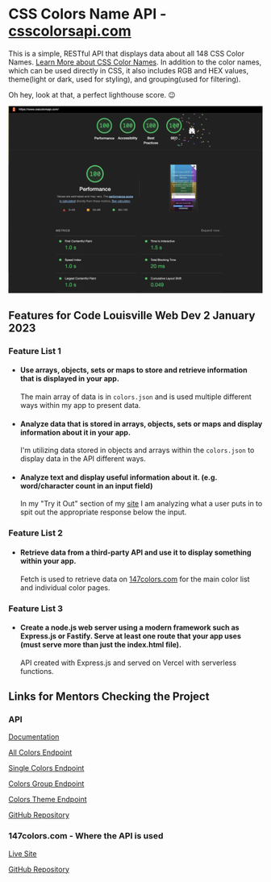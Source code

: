 # CSS Colors Name API - [csscolorsapi.com](https://csscolorsapi.com)

This is a simple, RESTful API that displays data about all 148 CSS Color Names. [Learn More about CSS Color Names](https://www.w3schools.com/colors/colors_names.asp). In addition to the color names, which can be used directly in CSS, it also includes RGB and HEX values, theme(light or dark, used for styling), and grouping(used for filtering).

Oh hey, look at that, a perfect lighthouse score. 😉

![Perfect Lighthouse Score](/perfect.png)

## Features for Code Louisville Web Dev 2 January 2023

### Feature List 1

-   #### Use arrays, objects, sets or maps to store and retrieve information that is displayed in your app.

    The main array of data is in `colors.json` and is used multiple different ways within my app to present data.

-   #### Analyze data that is stored in arrays, objects, sets or maps and display information about it in your app.

    I'm utilizing data stored in objects and arrays within the `colors.json` to display data in the API different ways.

-   #### Analyze text and display useful information about it. (e.g. word/character count in an input field)
    In my "Try it Out" section of my [site](https://csscolorsapi.com) I am analyzing what a user puts in to spit out the appropriate response below the input.

### Feature List 2

-   #### Retrieve data from a third-party API and use it to display something within your app.
    Fetch is used to retrieve data on [147colors.com](https://147colors.com) for the main color list and individual color pages.

### Feature List 3

-   #### Create a node.js web server using a modern framework such as Express.js or Fastify. Serve at least one route that your app uses (must serve more than just the index.html file).
    API created with Express.js and served on Vercel with serverless functions.

## Links for Mentors Checking the Project

### API

[Documentation](https://csscolorsapi.com)

[All Colors Endpoint](https://csscolorsapi.com/api/colors)

[Single Colors Endpoint](https://csscolorsapi.com/api/colors/blue)

[Colors Group Endpoint](https://csscolorsapi.com/api/colors/group/blue)

[Colors Theme Endpoint](https://csscolorsapi.com/api/colors/theme/dark)

[GitHub Repository](https://github.com/brianmaierjr/css-colors-api)

### 147colors.com - Where the API is used

[Live Site](https://147colors.com)

[GitHub Repository](https://github.com/brianmaierjr/147-colors-astro)
